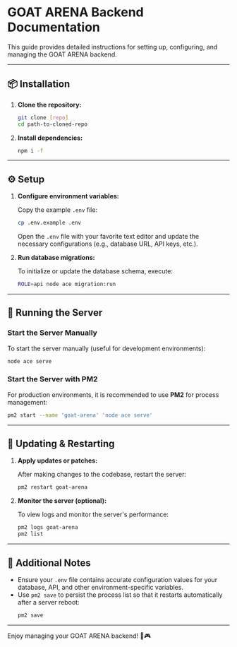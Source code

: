 # GOAT ARENA Backend Documentation

This guide provides detailed instructions for setting up, configuring, and managing the GOAT ARENA backend.

---

## 📦 Installation

1. **Clone the repository:**

   ```bash
   git clone [repo]
   cd path-to-cloned-repo
   ```

2. **Install dependencies:**
   ```bash
   npm i -f
   ```

---

## ⚙️ Setup

1. **Configure environment variables:**

   Copy the example `.env` file:

   ```bash
   cp .env.example .env
   ```

   Open the `.env` file with your favorite text editor and update the necessary configurations (e.g., database URL, API keys, etc.).

2. **Run database migrations:**

   To initialize or update the database schema, execute:

   ```bash
   ROLE=api node ace migration:run
   ```

---

## 🚀 Running the Server

### Start the Server Manually

To start the server manually (useful for development environments):

```bash
node ace serve
```

### Start the Server with PM2

For production environments, it is recommended to use **PM2** for process management:

```bash
pm2 start --name 'goat-arena' 'node ace serve'
```

---

## 🔄 Updating & Restarting

1. **Apply updates or patches:**

   After making changes to the codebase, restart the server:

   ```bash
   pm2 restart goat-arena
   ```

2. **Monitor the server (optional):**

   To view logs and monitor the server's performance:

   ```bash
   pm2 logs goat-arena
   pm2 list
   ```

---

## 📘 Additional Notes

- Ensure your `.env` file contains accurate configuration values for your database, API, and other environment-specific variables.
- Use `pm2 save` to persist the process list so that it restarts automatically after a server reboot:
  ```bash
  pm2 save
  ```

---

Enjoy managing your GOAT ARENA backend! 🐐🎮
